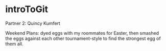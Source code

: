# introToGit

Partner 2: Quincy Kumfert

Weekend Plans: dyed eggs with my roommates for Easter, then smashed the eggs against each other tournament-style to find the strongest egg of them all.